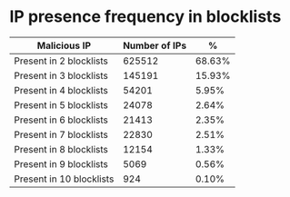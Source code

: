 # IP presence frequency in blocklists
| Malicious IP | Number of IPs | % |
|----|----|----|
| Present in 2 blocklists | 625512 | 68.63% |
| Present in 3 blocklists | 145191 | 15.93% |
| Present in 4 blocklists | 54201 | 5.95% |
| Present in 5 blocklists | 24078 | 2.64% |
| Present in 6 blocklists | 21413 | 2.35% |
| Present in 7 blocklists | 22830 | 2.51% |
| Present in 8 blocklists | 12154 | 1.33% |
| Present in 9 blocklists | 5069 | 0.56% |
| Present in 10 blocklists | 924 | 0.10% |
